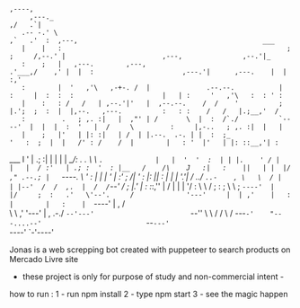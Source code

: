 
                                                                               ,----,                                                             
         ,---._                                                              ,/   .`|                                                             
       .-- -.' \                                                           ,`   .'  :  ,---,                                              ___     
       |    |   :                                                        ;    ;     /,--.' |                        ,---,               ,--.'|_   
       :    ;   |   ,---.        ,---,                                 .'___,/    ,' |  |  :                      ,---.'|      ,---.    |  | :,'  
       :        |  '   ,'\   ,-+-. /  |              .--.--.           |    :     |  :  :  :                      |   | :     '   ,'\   :  : ' :  
       |    :   : /   /   | ,--.'|'   |  ,--.--.    /  /    '          ;    |.';  ;  :  |  |,--.   ,---.          :   : :    /   /   |.;__,'  /   
       :         .   ; ,. :|   |  ,"' | /       \  |  :  /`./          `----'  |  |  |  :  '   |  /     \         :     |,-..   ; ,. :|  |   |    
       |    ;   |'   | |: :|   | /  | |.--.  .-. | |  :  ;_                '   :  ;  |  |   /' : /    /  |        |   : '  |'   | |: ::__,'| :    
   ___ l         '   | .; :|   | |  | | \__\/: . .  \  \    `.             |   |  '  '  :  | | |.    ' / |        |   |  / :'   | .; :  '  : |__  
 /    /\    J   :|   :    ||   | |  |/  ," .--.; |   `----.   \            '   :  |  |  |  ' | :'   ;   /|        '   : |: ||   :    |  |  | '.'| 
/  ../  `..-    , \   \  / |   | |--'  /  /  ,.  |  /  /`--'  /            ;   |.'   |  :  :_:,''   |  / |        |   | '/ : \   \  /   ;  :    ; 
\    \         ;   `----'  |   |/     ;  :   .'   \'--'.     /             '---'     |  | ,'    |   :    |        |   :    |  `----'    |  ,   /  
 \    \      ,'            '---'      |  ,     .-./  `--'---'                        `--''       \   \  /         /    \  /              ---`-'   
  "---....--'                          `--`---'                                                   `----'          `-'----'                        
                                                                                                                                                  


Jonas is a web screpping bot created with puppeteer to search products on Mercado Livre site
- these project is only for purpose of study and non-commercial intent -
  
how to run :
1 - run npm install
2 - type npm start
3 - see the magic happen

